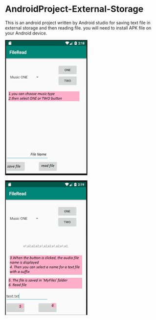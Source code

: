 # AndroidProject-External-Storage
This is an android project written by Android studio for saving text file in external storage and then reading file.
you will need to install APK file on your Android device. 

![picture](img1.PNG)

![picture](img2.PNG)


